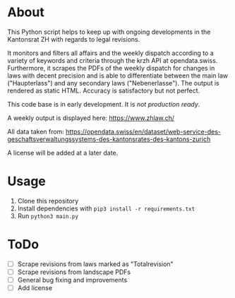 # About

This Python script helps to keep up with ongoing developments in the Kantonsrat ZH with regards to legal revisions.

It monitors and filters all affairs and the weekly dispatch according to a variety of keywords and criteria through the krzh API at opendata.swiss. Furthermore, it scrapes the PDFs of the weekly dispatch for changes in laws with decent precision and is able to differentiate between  the main law ("Haupterlass") and any secondary laws ("Nebenerlasse"). The output is rendered as static HTML. Accuracy is satisfactory but not perfect.

This code base is in early development. It is *not production ready*.

A weekly output is displayed here: https://www.zhlaw.ch/

All data taken from: https://opendata.swiss/en/dataset/web-service-des-geschaftsverwaltungssystems-des-kantonsrates-des-kantons-zurich

A license will be added at a later date.

# Usage

1. Clone this repository
2. Install dependencies with `pip3 install -r requirements.txt`
3. Run `python3 main.py`
# ToDo

- [ ] Scrape revisions from laws marked as "Totalrevision"
- [ ] Scrape revisions from landscape PDFs
- [ ] General bug fixing and improvements
- [ ] Add license
